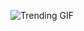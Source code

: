 
<!-- GIF_SECTION -->
![Trending GIF](https://media3.giphy.com/media/v1.Y2lkPThiYjIxNzcyNDc4aHI4dnc0NW9zbmw3aWQ3MWN5b20wOWlka3hzYXIwbG00anJkaiZlcD12MV9naWZzX3NlYXJjaCZjdD1n/aHiv481xki1WdhQonS/giphy.gif)
<!-- END_GIF_SECTION -->
